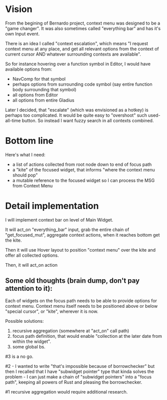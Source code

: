 # Vision

From the begining of Bernardo project, context menu was designed to be a "game changer".
It was also sometimes called "everything bar" and has it's own Input event.

There is an idea I called "context escalation", which means "I request context menu at any place, and get
all relevant options from the context of current cursor AND whatever surrounding contexts are available".

So for instance hovering over a function symbol in Editor, I would have available options from:

- NavComp for that symbol
- perhaps options from surrounding code symbol (say entire function body surrounding that symbol)
- all options from Editor
- all options from entire Gladius

Later I decided, that "escalate" (which was envisioned as a hotkey) is perhaps too complicated. It would
be quite easy to "overshoot" such used-all-time button. So instead I want fuzzy search in all contexts
combined.

# Bottom line

Here's what I need:

- a list of actions collected from root node down to end of focus path
- a "kite" of the focused widget, that informs "where the context menu should pop"
- a mutable reference to the focused widget so I can process the MSG from Context Menu

# Detail implementation

I will implement context bar on level of Main Widget.

It will act_on "everything_bar" input, grab the entire chain of "get_focused_mut", aggregate context actions,
when it reaches bottom get the kite.

Then it will use Hover layout to position "context menu" over the kite and offer all collected options.

Then, it will act_on action

## Some old thoughts (brain dump, don't pay attention to it):

Each of widgets on the focus path needs to be able to provide options for context menu.
Context menu itself needs to be positioned above or below "special cursor", or "kite", wherever it is
now.

Possible solutions:

1) recursive aggregation (somewhere at "act_on" call path)
2) focus path definition, that would enable "collection at the later date from within the widget".
3) some global bs.

#3 is a no go.

#2 - I wanted to write "that's impossible because of borrowchecker" but then I recalled that I have "subwidget pointer"
type that kinda solves the problem - I can just make a chain of "subwidget pointers" into a "focus path", keeping
all powers of Rust and pleasing the borrowchecker.

#1 recursive aggregation would require additional research.